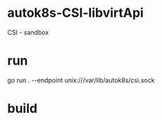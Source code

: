 # autok8s-CSI-libvirtApi
CSI - sandbox

# run
go run . --endpoint unix:///var/lib/autok8s/csi.sock

# build
